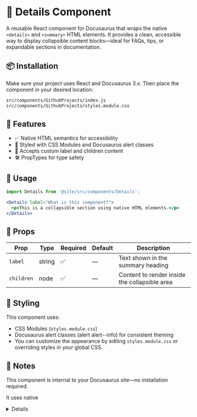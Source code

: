 # 📘 Details Component

A reusable React component for Docusaurus that wraps the native `<details>` and `<summary>` HTML elements. It provides a clean, accessible way to display collapsible content blocks—ideal for FAQs, tips, or expandable sections in documentation.

## 📦 Installation

Make sure your project uses React and Docusaurus 3.x. Then place the component in your desired location:

```bash
src/components/GithubProjects/index.js
src/components/GithubProjects/styles.module.css
```

## 🚀 Features

* ✅ Native HTML semantics for accessibility
* 🎨 Styled with CSS Modules and Docusaurus alert classes
* 🧩 Accepts custom label and children content
* 🛠️ PropTypes for type safety

## 🧪 Usage

```jsx
import Details from '@site/src/components/Details';

<Details label="What is this component?">
  <p>This is a collapsible section using native HTML elements.</p>
</Details>
```

## 🧾 Props

| Prop | Type | Required | Default | Description |
| --- |  --- | --- | --- | --- |
| `label` | string | ✅ | — | Text shown in the summary heading |
| `children` | node | ✅ | — | Content to render inside the collapsible area |

## 🎨 Styling

This component uses:

* CSS Modules (`styles.module.css`)
* Docusaurus alert classes (alert alert--info) for consistent theming
* You can customize the appearance by editing `styles.module.css` or overriding styles in your global CSS.

## 🧠 Notes

This component is internal to your Docusaurus site—no installation required.

It uses native <details> behavior, so it works well across modern browsers.

For advanced styling (e.g. animated expand/collapse), consider wrapping the content in a div and applying transitions manually.

## 📄 License

MIT — free to use, modify, and share.

## 💬 IA generated

This code has been generated by Christophe Avonture using IA.

